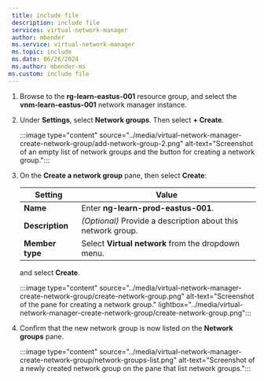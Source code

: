 ```yaml
---
 title: include file
 description: include file
 services: virtual-network-manager
 author: mbender
 ms.service: virtual-network-manager
 ms.topic: include
 ms.date: 06/26/2024
 ms.author: mbender-ms
ms.custom: include file
---
```


1. Browse to the **rg-learn-eastus-001** resource group, and select the **vnm-learn-eastus-001** network manager instance.

1. Under **Settings**, select **Network groups**. Then select **+ Create**.

    :::image type="content" source="../media/virtual-network-manager-create-network-group/add-network-group-2.png" alt-text="Screenshot of an empty list of network groups and the button for creating a network group.":::

1. On the **Create a network group** pane, then select **Create**:
   
   | **Setting** | **Value** |
    | --- | --- |
    | **Name** | Enter **ng-learn-prod-eastus-001**. |
    | **Description** | *(Optional)* Provide a description about this network group. |
    | **Member type** | Select **Virtual network** from the dropdown menu. |
    
    and select **Create**.

    :::image type="content" source="../media/virtual-network-manager-create-network-group/create-network-group.png" alt-text="Screenshot of the pane for creating a network group."  lightbox="../media/virtual-network-manager-create-network-group/create-network-group.png":::

2. Confirm that the new network group is now listed on the **Network groups** pane.

    :::image type="content" source="../media/virtual-network-manager-create-network-group/network-groups-list.png" alt-text="Screenshot of a newly created network group on the pane that list network groups.":::